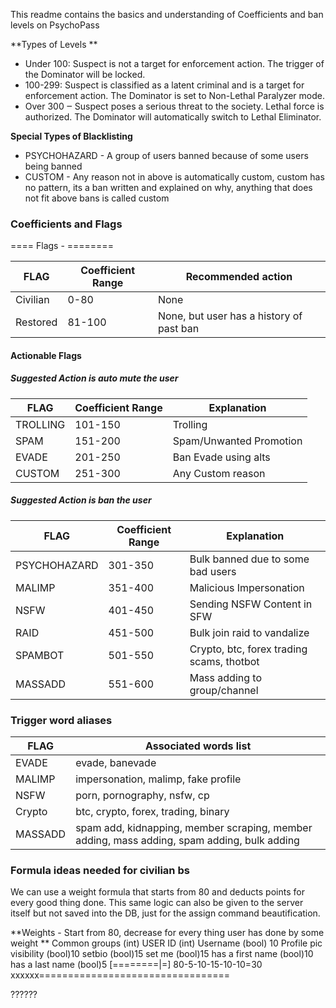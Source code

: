 
This readme contains the basics and understanding of Coefficients and ban levels on PsychoPass

**Types of Levels **
- Under 100: Suspect is not a target for enforcement action. The trigger of the Dominator will be locked.
- 100-299: Suspect is classified as a latent criminal and is a target for enforcement action. The Dominator is set to Non-Lethal Paralyzer mode.
- Over 300 ‒ Suspect poses a serious threat to the society. Lethal force is authorized. The Dominator will automatically switch to Lethal Eliminator.

**Special Types of Blacklisting**
- PSYCHOHAZARD - A group of users banned because of some users being banned
- CUSTOM - Any reason not in above is automatically custom, custom has no pattern, its a ban written and explained on why, anything that does not fit above bans is called custom

### Coefficients and Flags

==== Flags     -  ========

| FLAG  |Coefficient Range   | Recommended action  |
| ------------ | ------------ | ------------ |
| Civilian  | 0-80  |  None |
| Restored  | 81-100  | None, but user has a history of past ban  |

#### Actionable Flags

##### Suggested Action is auto mute the user
| FLAG  | Coefficient Range | Explanation  |
| ------------ | ------------ | ------------ |
| TROLLING  | 101-150  | Trolling  |
|  SPAM | 151-200  | Spam/Unwanted Promotion  |
| EVADE  | 201-250  | Ban Evade using alts  |
| CUSTOM  | 251-300  |  Any Custom reason |

##### Suggested Action is ban the user
| FLAG  | Coefficient Range | Explanation  |
| ------------ | ------------ | ------------ |
| PSYCHOHAZARD  |  301-350 |  Bulk banned due to some bad users |
| MALIMP  | 351-400  | Malicious Impersonation  |
| NSFW | 401-450  |  Sending NSFW Content in SFW |
| RAID | 451-500  | Bulk join raid to vandalize   |
| SPAMBOT  | 501-550  |  Crypto, btc, forex trading scams, thotbot |
| MASSADD  | 551-600  |  Mass adding to group/channel |

### Trigger word aliases

| FLAG  | Associated words list  |
| ------------ | ------------ |
| EVADE   |  evade, banevade| 
| MALIMP  |  impersonation, malimp, fake profile| 
| NSFW    |  porn, pornography, nsfw, cp| 
| Crypto  |  btc, crypto, forex, trading, binary| 
| MASSADD |  spam add, kidnapping, member scraping, member adding, mass adding, spam adding, bulk adding| 

### Formula ideas needed for civilian bs 
We can use a weight formula that starts from 80 and deducts points for every good thing done. This same logic can also be given to the server itself but not saved into the DB, just for the assign command beautification.

**Weights - Start from 80, decrease for every thing user has done by some weight 
**
Common groups (int)
USER ID (int)
Username (bool) 10
Profile pic visibility (bool)10
setbio (bool)15
set me (bool)15
has a first name (bool)10
has a last name (bool)5
[========|=]
80-5-10-15-10-10=30
xxxxxx=================================

??????
